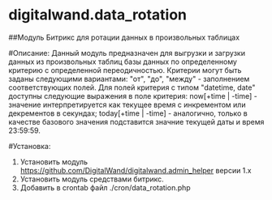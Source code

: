 # digitalwand.data_rotation
##Модуль Битрикс для ротации данных в произвольных таблицах

#Описание:
Данный модуль предназначен для выгрузки и загрузки данных из произвольных таблиц базы данных по определенному критерию с определенной переодичностью.
Критерии могут быть заданы следующими вариантами: "от", "до", "между" - заполнением соответствующих полей.
Для полей критерия с типом "datetime, date" доступны следующие выражения в поле критерия:
now[+time | -time] - значение интерпретируется как текущее время с инкрементом или декрементов в секундах;
today[+time | -time] - аналогично, только в качестве базового значения подставится значние текущей даты и время 23:59:59.

#Установка:
1. Установить модуль https://github.com/DigitalWand/digitalwand.admin_helper версии 1.x
2. Установить модуль средствами битрикс.
3. Добавить в crontab файл ./cron/data_rotation.php


